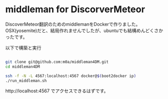 middleman for DiscorverMeteor
============
DiscoverMeteor翻訳のためのmiddlemanをDockerで作りました。
OSX(yosemite)だと、結局作れませんでしたが、ubuntuでも結構めんどくさかったです。


以下で構築と実行
```sh

git clone git@github.com:m0a/middleman4DM.git
cd middleman4DM

ssh -f -N -L 4567:localhost:4567 docker@$(boot2docker ip)
./run_middleman.sh
```

http://localhost:4567 でアクセスできるはずです。



